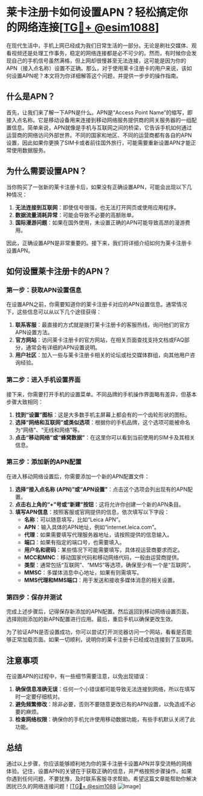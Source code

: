 # 莱卡注册卡如何设置APN？轻松搞定你的网络连接[[TG💪+ @esim1088](https://t.me/s/esim1088)]

在现代生活中，手机上网已经成为我们日常生活的一部分。无论是刷社交媒体、观看视频还是处理工作事务，稳定的网络连接都是必不可少的。然而，有时候你会发现自己的手机信号虽然满格，但上网却很慢甚至无法连接，这可能是因为你的APN（接入点名称）设置不正确。那么，对于使用莱卡注册卡的用户来说，该如何设置APN呢？本文将为你详细解答这个问题，并提供一步步的操作指南。

## 什么是APN？

首先，让我们来了解一下APN是什么。APN是“Access Point Name”的缩写，即接入点名称。它是移动设备用来连接到移动网络服务提供商的网关服务器的一组配置信息。简单来说，APN就像是手机与互联网之间的桥梁，它告诉手机如何通过运营商的网络访问外部世界。不同的国家和地区、不同的运营商都有各自的APN设置，因此如果你更换了SIM卡或者前往国外旅行，可能需要重新设置APN才能正常使用数据服务。

## 为什么需要设置APN？

当你购买了一张新的莱卡注册卡后，如果没有正确设置APN，可能会出现以下几种情况：
1. **无法连接到互联网**：即使信号很强，也无法打开网页或使用应用程序。
2. **数据流量消耗异常**：可能会导致不必要的高额账单。
3. **国际漫游问题**：如果在国外使用，未设置正确的APN可能导致高昂的漫游费用。

因此，正确设置APN是非常重要的。接下来，我们将详细介绍如何为莱卡注册卡设置APN。

## 如何设置莱卡注册卡的APN？

### 第一步：获取APN设置信息

在设置APN之前，你需要知道你的莱卡注册卡对应的APN设置信息。通常情况下，这些信息可以从以下几个途径获得：

1. **联系客服**：最直接的方式就是拨打莱卡注册卡的客服热线，询问他们的官方APN设置方法。
2. **官方网站**：访问莱卡注册卡的官方网站，在相关页面查找支持文档或FAQ部分，通常会有详细的APN设置说明。
3. **用户社区**：加入一些与莱卡注册卡相关的论坛或社交媒体群组，向其他用户咨询经验。

### 第二步：进入手机设置界面

接下来，你需要打开手机的设置菜单。不同品牌的手机操作界面略有差异，但基本步骤大致相同：

1. **找到“设置”图标**：这是大多数手机主屏幕上都会有的一个齿轮形状的图标。
2. **选择“网络和互联网”或类似选项**：根据你的手机品牌，这个选项可能被命名为“网络”、“无线和网络”等。
3. **点击“移动网络”或“蜂窝数据”**：在这里你可以看到当前使用的SIM卡及其相关信息。

### 第三步：添加新的APN配置

在进入移动网络设置后，你需要添加一个新的APN配置文件：

1. **选择“接入点名称 (APN)”或“APN设置”**：点击这个选项会列出现有的APN配置。
2. **点击右上角的“+”号或“新建”按钮**：这将允许你创建一个新的APN条目。
3. **填写APN信息**：按照客服或官网提供的信息，依次填写以下字段：
   - **名称**：可以随意填写，比如“Leica APN”。
   - **APN**：输入具体的APN地址，例如“internet.leica.com”。
   - **代理**：如果需要填写代理服务器地址，请按照提供的信息输入。
   - **端口**：如果有指定的端口号，也需要填入。
   - **用户名和密码**：某些情况下可能需要填写，具体视运营商要求而定。
   - **MCC和MNC**：移动国家代码和移动网络代码，一般由运营商提供。
   - **类型**：通常包括“互联网”、“MMS”等选项，确保至少有一个是“互联网”。
   - **MMSC**：多媒体消息中心地址，如果有则需填写。
   - **MMS代理和MMS端口**：用于发送和接收多媒体消息的相关设置。

### 第四步：保存并测试

完成上述步骤后，记得保存新添加的APN配置。然后返回到移动网络设置页面，选择刚刚添加的新APN配置进行应用。最后，重启手机以确保更改生效。

为了验证APN是否设置成功，你可以尝试打开浏览器访问一个网站，看看是否能够正常加载页面。如果一切顺利，说明你的莱卡注册卡已经成功连接到了互联网。

## 注意事项

在设置APN的过程中，有一些细节需要注意，以免出现错误：

1. **确保信息准确无误**：任何一个小错误都可能导致无法连接到网络，所以在填写时一定要仔细核对。
2. **避免频繁修改**：除非必要，否则不要随意更改已有的APN设置，以免造成不必要的麻烦。
3. **检查网络权限**：确保你的手机允许使用移动数据功能，有些手机默认关闭了此功能。

## 总结

通过以上步骤，你应该能够顺利地为你的莱卡注册卡设置APN并享受流畅的网络体验。记住，设置APN的关键在于获取正确的信息，并严格按照步骤操作。如果你遇到任何问题，不要犹豫，及时联系客服寻求帮助。希望这篇文章能帮助你解决困扰已久的网络连接问题！[[TG💪+ @esim1088](https://t.me/s/esim1088) ![Image](https://i.postimg.cc/4NQfJmqS/Snipaste-2025-05-13-00-14-12.png)]